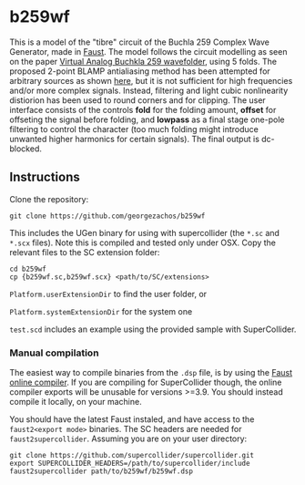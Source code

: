 # b259wf

This is a model of the "tibre" circuit of the Buchla 259 Complex Wave Generator,
made in [Faust](http://faust.grame.fr/). The model follows the circuit modelling
as seen on the paper  [Virtual Analog Buchkla 259
wavefolder](http://www.dafx17.eca.ed.ac.uk/papers/DAFx17_paper_82.pdf), using 5 folds. The proposed 2-point BLAMP
antialiasing method has been attempted for arbitrary sources as shown
[here](http://dafx16.vutbr.cz/dafxpapers/18-DAFx-16_paper_33-PN.pdf), but it is
not sufficient for high frequencies and/or more complex signals. Instead, filtering and
light cubic nonlinearity distiorion has been used to round corners and for
clipping. The user interface consists of the controls **fold** for the folding
amount, **offset** for offseting the signal before folding, and **lowpass**
as a final stage one-pole filtering to control the character (too much folding
might introduce unwanted higher harmonics for certain signals). The final output
is dc-blocked.

## Instructions 

Clone the repository:

`git clone https://github.com/georgezachos/b259wf`

This includes the UGen binary for using with supercollider (the `*.sc` and
`*.scx` files). Note this is compiled and tested only under OSX. 
Copy the relevant files to the SC extension folder:

```
cd b259wf
cp {b259wf.sc,b259wf.scx} <path/to/SC/extensions>
```

`Platform.userExtensionDir` to find the user folder, or

`Platform.systemExtensionDir` for the system one

`test.scd` includes an example using the provided sample with SuperCollider.

### Manual compilation

The easiest way to compile binaries from the `.dsp` file, is by using the [Faust online
compiler](https://faust.grame.fr/onlinecompiler/). If you are compiling for SuperCollider though, the online compiler exports will
be unusable for versions >=3.9. You should instead compile it locally, on your
machine. 

You should have the latest Faust instaled, and have access to the
`faust2<export mode>` binaries. The SC headers are needed for
`faust2supercollider`. Assuming you are on your user directory:

```
git clone https://github.com/supercollider/supercollider.git
export SUPERCOLLIDER_HEADERS=/path/to/supercollider/include
faust2supercollider path/to/b259wf/b259wf.dsp
```
